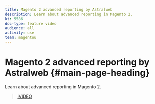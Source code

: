 ```yaml
---
title: Magento 2 advanced reporting by Astralweb
description: Learn about advanced reporting in Magento 2.
kt: 5586
doc-type: feature video
audience: all
activity: use
team: magentou
---
```


# Magento 2 advanced reporting by Astralweb {#main-page-heading}

Learn about advanced reporting in Magento 2.

>[!VIDEO](https://video.tv.adobe.com/v/35743?quality=12&learn=on)
